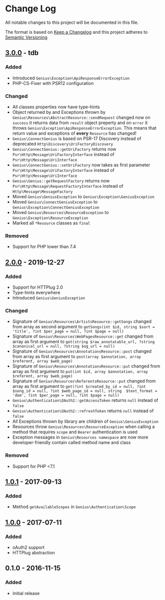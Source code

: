 # Change Log
All notable changes to this project will be documented in this file.

The format is based on [Keep a Changelog](http://keepachangelog.com/en/1.0.0/)
and this project adheres to [Semantic Versioning](http://semver.org/spec/v2.0.0.html)

## [3.0.0] - tdb

### Added

- Introduced `Genius\Exception\ApiResponseErrorException`
- PHP-CS-Fixer with PSR12 configuration

### Changed

- All classes properties now have type-hints
- Object returned by and Exceptions thrown by `Genius\Resources\AbstractResource::sendRequest` changed
  now on `success` it returns data from `result` object preperty
  and on `error` it throws `Genius\Exception\ApiResponseErrorException`. 
  This means that return value and exceptions of **every** `Resource` has changed!
- `Genius\ConnectGenius` is based on PSR-17 Discovery instead of deprecated `Http\Discovery\UriFactoryDiscovery`
- `Genius\ConnectGenius::getUriFactory` returns now `Psr\Http\Message\UriFactoryInterface`
  instead of `Psr\Http\Message\UriInterface`
- `Genius\ConnectGenius::setUriFactory` now takes as first parameter `Psr\Http\Message\UriFactoryInterface`
  instead of `Psr\Http\Message\UriInterface`
- `Genius\Genius::getRequestFactory` returns now `Psr\Http\Message\RequestFactoryInterface` 
  instead of `Http\Message\MessageFactory`
- Moved `Genius\GeniusException` to `Genius\Exception\GeniusException`
- Moved `Genius\ConnectGeniusException` to `Genius\Exception\ConnectGeniusException`
- Moved `Genius\Resources\ResourceException` to `Genius\Exception\ResourceException`
- Marked all `*Resource` classes as `final`

### Removed

- Support for PHP lower than 7.4

## [2.0.0] - 2019-12-27

### Added

- Support for HTTPlug 2.0
- Type-hints everywhere
- Introduced `Genius\GeniusException`

### Changed

- Signature of `Genius\Resources\ArtistsResource::getSongs` changed from array as second argument
  to `getSongs(int $id, string $sort = 'title', ?int $per_page = null, ?int $page = null)`
- Signature of `Genius\Resources\WebPagesResource::get` changed from array as first argument
  to `get(string $raw_annotatable_url, ?string $canonical_url = null, ?string $og_url = null)`
- Signature of `Genius\Resources\AnnotationsResource::post` changed from array as first argument
  to `post(array $annotation, array $referent, array $web_page)`
- Signature of `Genius\Resources\AnnotationsResource::put` changed from array as first argument
  to `put(int $id, array $annotation, array $referent, array $web_page)`
- Signature of `Genius\Resources\ReferentsResource::put` changed from array as first argument
  to `get(?int $created_by_id = null, ?int $song_id = null, ?int $web_page_id = null, string 
  $text_format = 'dom', ?int $per_page = null, ?int $page = null)`
- `Genius\Authentication\OAuth2::getAccessToken` returns `null` instead of `false`
- `Genius\Authentication\OAuth2::refreshToken` returns `null` instead of `false`
- All Exceptions thrown by library are children of `Genius\GeniusException`
- Resources throw `Genius\Resources\ResourceException` when calling a method that requires 
  `scope` and `Bearer` authentication is used
- Exception messages in `Genius\Resources namespace` are now more developer-friendly contain 
  called method name and class

### Removed

- Support for PHP <7.1

## [1.0.1] - 2017-09-13

### Added

- Method `getAvailableScopes` in `Genius\Authentication\Scope`

## [1.0.0] - 2017-07-11

### Added

- oAuth2 support
- HTTPlug abstraction

## 0.1.0 - 2016-11-15

### Added

- Initial release

[3.0.0]: https://github.com/simivar/Genius-PHP/compare/2.0.0...3.0.0
[2.0.0]: https://github.com/simivar/Genius-PHP/compare/1.0.1...2.0.0
[1.0.1]: https://github.com/simivar/Genius-PHP/compare/1.0.0...1.0.1
[1.0.0]: https://github.com/simivar/Genius-PHP/compare/0.1.0...1.0.0